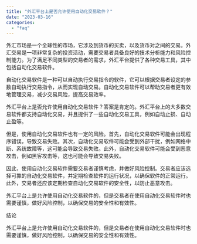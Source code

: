 ```yaml
---
title: "外汇平台上是否允许使用自动化交易软件？"
date: "2023-03-16"
categories: 
  - "faq"
---
```


外汇市场是一个全球性的市场，它涉及到货币的买卖，以及货币对之间的交易。外汇交易是一项非常复杂的投资活动，需要交易者具备良好的技术分析能力和风险控制能力。为了满足不同类型的交易者的需求，外汇平台提供了各种交易工具，其中包括自动化交易软件。

自动化交易软件是一种可以自动执行交易指令的软件，它可以根据交易者设定的参数自动执行交易指令，从而实现自动交易。自动化交易软件可以帮助交易者更有效地管理交易，减少交易风险，提高交易效率。

外汇平台上是否允许使用自动化交易软件？答案是肯定的。外汇平台上的大多数交易软件都支持自动化交易，并且提供了一些自动化交易工具，例如自动止损、自动止盈等。

但是，使用自动化交易软件也有一定的风险。首先，自动化交易软件可能会出现程序错误，导致交易失败。其次，自动化交易软件可能会受到外部干扰，例如网络中断、系统故障等，这可能会导致交易失败。此外，自动化交易软件可能会受到恶意攻击，例如黑客攻击等，这也可能会导致交易失败。

因此，使用自动化交易软件需要交易者谨慎考虑，并做好风险控制。交易者应该选择可靠的自动化交易软件，并定期检查软件的运行状况，以确保软件的正常运行。此外，交易者还应该定期检查自动化交易软件的安全性，以防止恶意攻击。

外汇平台上是允许使用自动化交易软件的，但是交易者在使用自动化交易软件时也需要谨慎，做好风险控制，以确保交易的安全性和有效性。

结论

外汇平台上是允许使用自动化交易软件的，但是交易者在使用自动化交易软件时也需要谨慎，做好风险控制，以确保交易的安全性和有效性。
